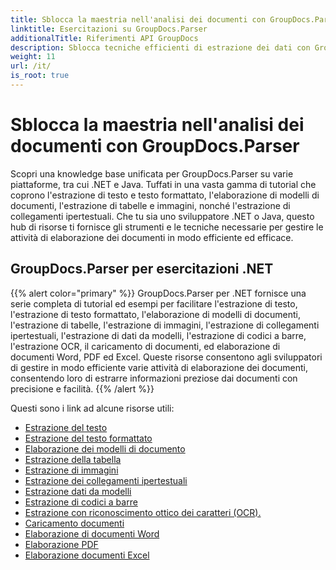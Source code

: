 ```yaml
---
title: Sblocca la maestria nell'analisi dei documenti con GroupDocs.Parser
linktitle: Esercitazioni su GroupDocs.Parser
additionalTitle: Riferimenti API GroupDocs
description: Sblocca tecniche efficienti di estrazione dei dati con GroupDocs.Parser per .NET e Java. Esplora tutorial su testo, tabelle, estrazione di immagini e altro ancora.
weight: 11
url: /it/
is_root: true
---
```


# Sblocca la maestria nell'analisi dei documenti con GroupDocs.Parser


Scopri una knowledge base unificata per GroupDocs.Parser su varie piattaforme, tra cui .NET e Java. Tuffati in una vasta gamma di tutorial che coprono l'estrazione di testo e testo formattato, l'elaborazione di modelli di documenti, l'estrazione di tabelle e immagini, nonché l'estrazione di collegamenti ipertestuali. Che tu sia uno sviluppatore .NET o Java, questo hub di risorse ti fornisce gli strumenti e le tecniche necessarie per gestire le attività di elaborazione dei documenti in modo efficiente ed efficace.

## GroupDocs.Parser per esercitazioni .NET
{{% alert color="primary" %}}
GroupDocs.Parser per .NET fornisce una serie completa di tutorial ed esempi per facilitare l'estrazione di testo, l'estrazione di testo formattato, l'elaborazione di modelli di documenti, l'estrazione di tabelle, l'estrazione di immagini, l'estrazione di collegamenti ipertestuali, l'estrazione di dati da modelli, l'estrazione di codici a barre, l'estrazione OCR, il caricamento di documenti, ed elaborazione di documenti Word, PDF ed Excel. Queste risorse consentono agli sviluppatori di gestire in modo efficiente varie attività di elaborazione dei documenti, consentendo loro di estrarre informazioni preziose dai documenti con precisione e facilità.
{{% /alert %}}

Questi sono i link ad alcune risorse utili:
 
- [Estrazione del testo](./net/text-extraction/)
- [Estrazione del testo formattato](./net/formatted-text-extraction/)
- [Elaborazione dei modelli di documento](./net/document-template-processing/)
- [Estrazione della tabella](./net/table-extraction/)
- [Estrazione di immagini](./net/image-extraction/)
- [Estrazione dei collegamenti ipertestuali](./net/hyperlink-extraction/)
- [Estrazione dati da modelli](./net/data-extraction-from-templates/)
- [Estrazione di codici a barre](./net/barcode-extraction/)
- [Estrazione con riconoscimento ottico dei caratteri (OCR).](./net/ocr-extraction/)
- [Caricamento documenti](./net/document-loading/)
- [Elaborazione di documenti Word](./net/word-document-processing/)
- [Elaborazione PDF](./net/pdf-processing/)
- [Elaborazione documenti Excel](./net/excel-document-processing/)





